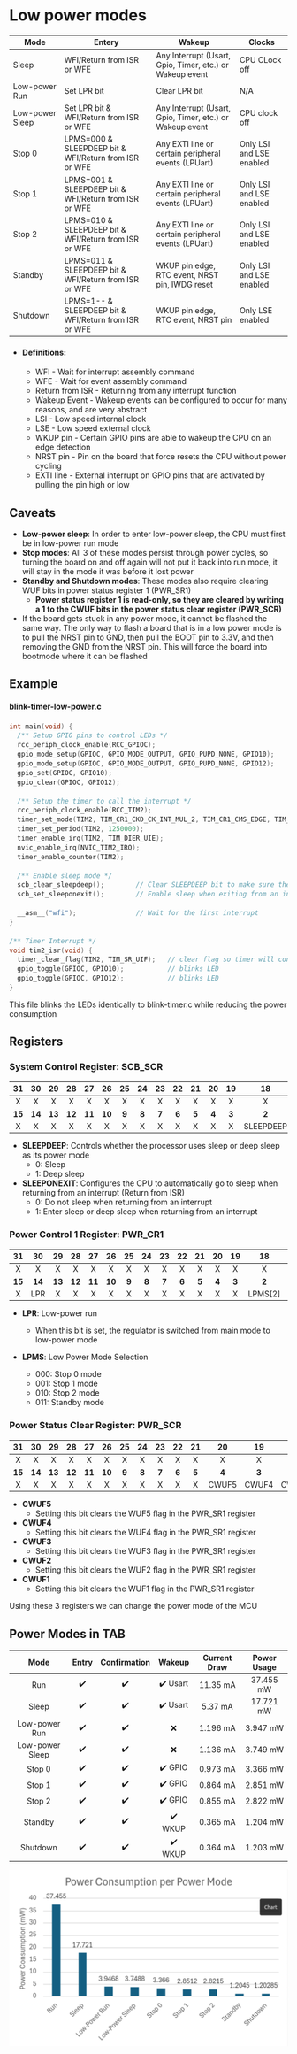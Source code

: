 # Low power modes

| Mode              | Entery                                                | Wakeup                                                   | Clocks                   |
| ----------------- | ----------------------------------------------------- | -------------------------------------------------------- | ------------------------ |
| Sleep             | WFI/Return from ISR or WFE                            | Any Interrupt (Usart, Gpio, Timer, etc.) or Wakeup event | CPU CLock off            |
| Low-power Run     | Set LPR bit                                           | Clear LPR bit                                            | N/A                      |
| Low-power Sleep   | Set LPR bit & WFI/Return from ISR or WFE              | Any Interrupt (Usart, Gpio, Timer, etc.) or Wakeup event | CPU clock off            |
| Stop 0            | LPMS=000 & SLEEPDEEP bit & WFI/Return from ISR or WFE | Any EXTI line or certain peripheral events (LPUart)      | Only LSI and LSE enabled |
| Stop 1            | LPMS=001 & SLEEPDEEP bit & WFI/Return from ISR or WFE | Any EXTI line or certain peripheral events (LPUart)      | Only LSI and LSE enabled |
| Stop 2            | LPMS=010 & SLEEPDEEP bit & WFI/Return from ISR or WFE | Any EXTI line or certain peripheral events (LPUart)      | Only LSI and LSE enabled |
| Standby           | LPMS=011 & SLEEPDEEP bit & WFI/Return from ISR or WFE | WKUP pin edge, RTC event, NRST pin, IWDG reset           | Only LSI and LSE enabled |
| Shutdown          | LPMS=1-- & SLEEPDEEP bit & WFI/Return from ISR or WFE | WKUP pin edge, RTC event, NRST pin                       | Only LSE enabled         |

* #### Definitions:
    * WFI - Wait for interrupt assembly command
    * WFE - Wait for event assembly command
    * Return from ISR - Returning from any interrupt function
    * Wakeup Event - Wakeup events can be configured to occur for many reasons, and are very abstract
    * LSI - Low speed internal clock
    * LSE - Low speed external clock
    * WKUP pin - Certain GPIO pins are able to wakeup the CPU on an edge detection
    * NRST pin - Pin on the board that force resets the CPU without power cycling
    * EXTI line - External interrupt on GPIO pins that are activated by pulling the pin high or low

## Caveats
* **Low-power sleep**: In order to enter low-power sleep, the CPU must first be in low-power run mode
* **Stop modes**: All 3 of these modes persist through power cycles, so turning the board on and off again will not put it back into run mode, it will stay in the mode it was before it lost power
* **Standby and Shutdown modes**: These modes also require clearing WUF bits in power status register 1 (PWR_SR1)
    * **Power status register 1 is read-only, so they are cleared by writing a 1 to the CWUF bits in the power status clear register (PWR_SCR)**
* If the board gets stuck in any power mode, it cannot be flashed the same way. The only way to flash a board that is in a low power mode is to pull the NRST pin to GND, then pull the BOOT pin to 3.3V, and then removing the GND from the NRST pin. This will force the board into bootmode where it can be flashed

## Example

#### blink-timer-low-power.c
```C
int main(void) {
  /** Setup GPIO pins to control LEDs */
  rcc_periph_clock_enable(RCC_GPIOC);
  gpio_mode_setup(GPIOC, GPIO_MODE_OUTPUT, GPIO_PUPD_NONE, GPIO10);
  gpio_mode_setup(GPIOC, GPIO_MODE_OUTPUT, GPIO_PUPD_NONE, GPIO12);
  gpio_set(GPIOC, GPIO10);
  gpio_clear(GPIOC, GPIO12);

  /** Setup the timer to call the interrupt */
  rcc_periph_clock_enable(RCC_TIM2);
  timer_set_mode(TIM2, TIM_CR1_CKD_CK_INT_MUL_2, TIM_CR1_CMS_EDGE, TIM_CR1_DIR_UP);
  timer_set_period(TIM2, 1250000);
  timer_enable_irq(TIM2, TIM_DIER_UIE);
  nvic_enable_irq(NVIC_TIM2_IRQ);
  timer_enable_counter(TIM2);

  /** Enable sleep mode */
  scb_clear_sleepdeep();        // Clear SLEEPDEEP bit to make sure the MCU goes into the correct power mode
  scb_set_sleeponexit();        // Enable sleep when exiting from an interrupt

  __asm__("wfi");               // Wait for the first interrupt
}

/** Timer Interrupt */
void tim2_isr(void) {
  timer_clear_flag(TIM2, TIM_SR_UIF);   // clear flag so timer will continue counting
  gpio_toggle(GPIOC, GPIO10);           // blinks LED
  gpio_toggle(GPIOC, GPIO12);           // blinks LED
}
```
This file blinks the LEDs identically to blink-timer.c while reducing the power consumption

## Registers

### System Control Register: SCB_SCR
| 31 | 30 | 29 | 28 | 27 | 26 | 25 | 24 | 23 | 22 | 21 | 20 | 19 | 18 | 17 | 16 |
|:----:|:----:|:----:|:----:|:----:|:----:|:----:|:----:|:----:|:----:|:----:|:----:|:----:|:----:|:----:|:----:|
|  X |  X |  X |  X |  X |  X |  X |  X |  X |  X |  X |  X |  X |  X |  X |  X |
|**15**|**14**|**13**|**12**|**11**|**10**|**9**|**8**|**7**|**6**|**5**|**4**|**3**|**2**|**1**|**0**|
|  X |  X |  X |  X |  X |  X |  X |  X |  X |  X |  X |  X |  X | SLEEPDEEP | SLEEPONEXIT |  X |

* **SLEEPDEEP**: Controls whether the processor uses sleep or deep sleep as its power mode
    * 0: Sleep
    * 1: Deep sleep
* **SLEEPONEXIT**: Configures the CPU to automatically go to sleep when returning from an interrupt (Return from ISR)
    * 0: Do not sleep when returning from an interrupt
    * 1: Enter sleep or deep sleep when returning from an interrupt


### Power Control 1 Register: PWR_CR1
| 31 | 30 | 29 | 28 | 27 | 26 | 25 | 24 | 23 | 22 | 21 | 20 | 19 | 18 | 17 | 16 |
|:----:|:----:|:----:|:----:|:----:|:----:|:----:|:----:|:----:|:----:|:----:|:----:|:----:|:----:|:----:|:----:|
|  X |  X |  X |  X |  X |  X |  X |  X |  X |  X |  X |  X |  X |  X |  X |  X |
|**15**|**14**|**13**|**12**|**11**|**10**|**9**|**8**|**7**|**6**|**5**|**4**|**3**|**2**|**1**|**0**|
|  X | LPR |  X |  X |  X |  X |  X |  X |  X |  X |  X |  X |  X |  LPMS[2] |LPMS[1]|LPMS[0]|
* **LPR**: Low-power run
    * When this bit is set, the regulator is switched from main mode to low-power mode

* **LPMS**: Low Power Mode Selection
    * 000: Stop 0 mode
    * 001: Stop 1 mode
    * 010: Stop 2 mode
    * 011: Standby mode

### Power Status Clear Register: PWR_SCR
| 31 | 30 | 29 | 28 | 27 | 26 | 25 | 24 | 23 | 22 | 21 | 20 | 19 | 18 | 17 | 16 |
|:----:|:----:|:----:|:----:|:----:|:----:|:----:|:----:|:----:|:----:|:----:|:----:|:----:|:----:|:----:|:----:|
|  X |  X |  X |  X |  X |  X |  X |  X |  X |  X |  X |  X |  X |  X |  X |  X |
|**15**|**14**|**13**|**12**|**11**|**10**|**9**|**8**|**7**|**6**|**5**|**4**|**3**|**2**|**1**|**0**|
|  X |  X |  X |  X |  X |  X |  X |  X |  X |  X |  X | CWUF5 | CWUF4 | CWUF3 | CWUF2 | CWUF1 |

* **CWUF5**
    * Setting this bit clears the WUF5 flag in the PWR_SR1 register
* **CWUF4**
    * Setting this bit clears the WUF4 flag in the PWR_SR1 register
* **CWUF3**
    * Setting this bit clears the WUF3 flag in the PWR_SR1 register
* **CWUF2**
    * Setting this bit clears the WUF2 flag in the PWR_SR1 register
* **CWUF1**
    * Setting this bit clears the WUF1 flag in the PWR_SR1 register

Using these 3 registers we can change the power mode of the MCU


## Power Modes in TAB

| Mode              |       Entry      | Confirmation     | Wakeup                  | Current Draw | Power Usage |
|:-----------------:|:----------------:|:----------------:|:-----------------------:|:------------:|:-----------:|
| Run               |:heavy_check_mark:|:heavy_check_mark:|:heavy_check_mark: Usart | 11.35 mA     |  37.455 mW  |
| Sleep             |:heavy_check_mark:|:heavy_check_mark:|:heavy_check_mark: Usart | 5.37 mA      |  17.721 mW  |
| Low-power Run     |:heavy_check_mark:|:heavy_check_mark:|         :x:             | 1.196 mA     |  3.947 mW  |
| Low-power Sleep   |:heavy_check_mark:|:heavy_check_mark:|         :x:             | 1.136 mA     |  3.749 mW  |
| Stop 0            |:heavy_check_mark:|:heavy_check_mark:|:heavy_check_mark: GPIO  | 0.973 mA     |  3.366 mW   |
| Stop 1            |:heavy_check_mark:|:heavy_check_mark:|:heavy_check_mark: GPIO  | 0.864 mA     |  2.851 mW  |
| Stop 2            |:heavy_check_mark:|:heavy_check_mark:|:heavy_check_mark: GPIO  | 0.855 mA     |  2.822 mW  |
| Standby           |:heavy_check_mark:|:heavy_check_mark:|:heavy_check_mark: WKUP  | 0.365 mA     |  1.204 mW  |
| Shutdown          |:heavy_check_mark:|:heavy_check_mark:|:heavy_check_mark: WKUP  | 0.364 mA     |  1.203 mW |

![Power Consmption bar Chart!](./image.png)
